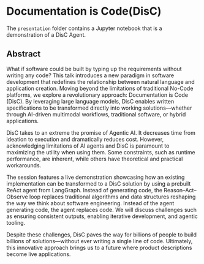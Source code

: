 # Documentation is Code(DisC)

The `presentation` folder contains a Jupyter notebook that is a demonstration of a DisC Agent. 

## Abstract

What if software could be built by typing up the requirements without writing any code? This talk introduces a new paradigm in software development that redefines the relationship between natural language and application creation. Moving beyond the limitations of traditional No-Code platforms, we explore a revolutionary approach: Documentation is Code (DisC). By leveraging large language models, DisC enables written specifications to be transformed directly into working solutions—whether through AI-driven multimodal workflows, traditional software, or hybrid applications.

DisC takes to an extreme the promise of Agentic AI. It decreases time from ideation to execution and dramatically reduces cost. However, acknowledging limitations of AI agents and DisC is paramount to maximizing the utility when using them. Some constraints, such as runtime performance, are inherent, while others have theoretical and practical workarounds.

The session features a live demonstration showcasing how an existing implementation can be transformed to a DisC solution by using a prebuilt ReAct agent from LangGraph. Instead of generating code, the Reason–Act–Observe loop replaces traditional algorithms and data structures reshaping the way we think about software engineering. Instead of the agent generating code, the agent replaces code. We will discuss challenges such as ensuring consistent outputs, enabling iterative development, and agentic tooling. 

Despite these challenges, DisC paves the way for billions of people to build billions of solutions—without ever writing a single line of code. Ultimately, this innovative approach brings us to a future where product descriptions become live applications.
